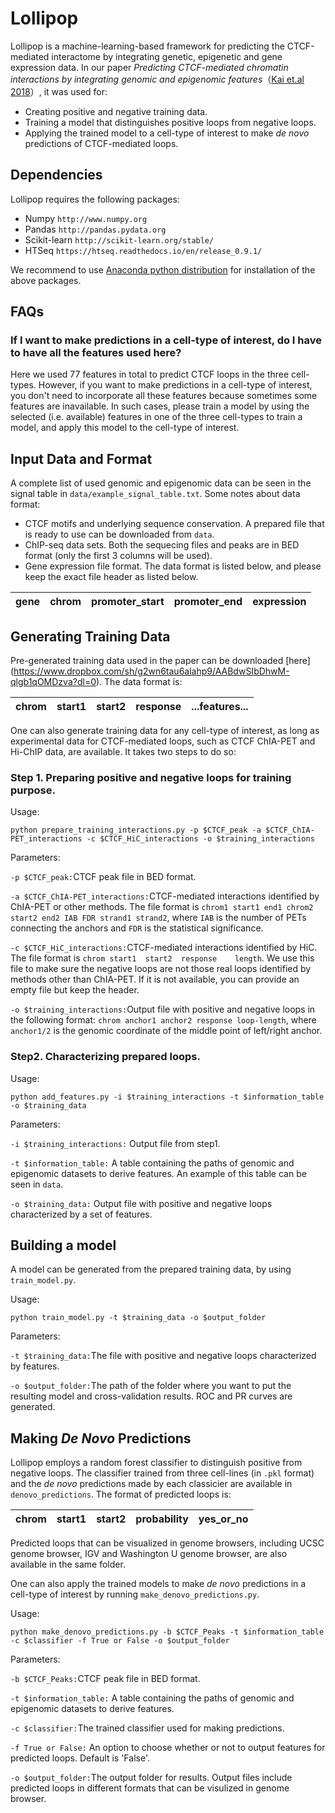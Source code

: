 # Lollipop

Lollipop is a machine-learning-based framework for predicting the CTCF-mediated interactome by integrating genetic, epigenetic and gene expression data. In our paper *Predicting CTCF-mediated chromatin interactions by integrating genomic and epigenomic features*（[Kai et.al 2018](https://www.nature.com/articles/s41467-018-06664-6)）, it was used for:

* Creating positive and negative training data.
* Training a model that distinguishes positive loops from negative loops.
* Applying the trained model to a cell-type of interest to make *de novo* predictions of CTCF-mediated loops. 

## Dependencies
Lollipop requires the following packages:


* Numpy `http://www.numpy.org`
* Pandas `http://pandas.pydata.org`
* Scikit-learn `http://scikit-learn.org/stable/`
* HTSeq `https://htseq.readthedocs.io/en/release_0.9.1/`

We recommend to use [Anaconda python distribution](https://www.anaconda.com/what-is-anaconda/) for installation of the above packages.

## FAQs

### If I want to make predictions in a cell-type of interest, do I have to have all the features used here?
Here we used 77 features in total to predict CTCF loops in the three cell-types. However, if you want to make predictions in a cell-type of interest, you don't need to incorporate all these features because sometimes some features are inavailable. In such cases, please train a model by using the selected (i.e. available) features in one of the three cell-types to train a model, and apply this model to the cell-type of interest.

## Input Data and Format
A complete list of used genomic and epigenomic data can be seen in the signal table in `data/example_signal_table.txt`. Some notes about data format:

* CTCF motifs and underlying sequence conservation. A prepared file that is ready to use can be downloaded from `data`.
* ChIP-seq data sets. Both the sequecing files and peaks are in BED format (only the first 3 columns will be used).
* Gene expression file format. The data format is listed below, and please keep the exact file header as listed below.

| gene   |      chrom      |  promoter_start |     promoter_end      | expression     |
|----------|:-------------:|------:|:-------------:|:-------------:|


## Generating Training Data

Pre-generated training data used in the paper can be downloaded [here] (https://www.dropbox.com/sh/g2wn6tau6alahp9/AABdwSIbDhwM-qlgb1qOMDzva?dl=0). The data format is:

| chrom   |      start1      |  start2 |     response      | ...features...     |
|----------|:-------------:|------:|:-------------:|:-------------:|

One can also generate training data for any cell-type of interest, as long as experimental data for CTCF-mediated loops, such as CTCF ChIA-PET and Hi-ChIP data, are available. It takes two steps to do so:

### Step 1. Preparing positive and negative loops for training purpose.

Usage:

`python prepare_training_interactions.py -p $CTCF_peak -a $CTCF_ChIA-PET_interactions -c $CTCF_HiC_interactions -o $training_interactions`

Parameters:  

`-p $CTCF_peak:`CTCF peak file in BED format.

`-a $CTCF_ChIA-PET_interactions:`CTCF-mediated interactions identified by ChIA-PET or other methods. The file format is `chrom1 start1 end1 chrom2 start2 end2 IAB FDR strand1 strand2`, where `IAB` is the number of PETs connecting the anchors and `FDR` is the statistical significance.

`-c $CTCF_HiC_interactions:`CTCF-mediated interactions identified by HiC. The file format is `chrom	start1	start2	response	length`. We use this file to make sure the negative loops are not those real loops identified by methods other than ChIA-PET. If it is not available, you can provide an empty file but keep the header.

`-o $training_interactions:`Output file with positive and negative loops in the following format: `chrom anchor1 anchor2 response loop-length`, where `anchor1/2` is the genomic coordinate of the middle point of left/right anchor.

### Step2. Characterizing prepared loops.

Usage: 

`python add_features.py -i $training_interactions -t $information_table -o $training_data`

Parameters:

`-i $training_interactions:` Output file from step1.

`-t $information_table:` A table containing the paths of genomic and epigenomic datasets to derive features. An example of this table can be seen in `data`. 

`-o $training_data:` Output file with positive and negative loops characterized by a set of features. 


## Building a model
A model can be generated from the prepared training data, by using `train_model.py`.

Usage:

`python train_model.py -t $training_data -o $output_folder`

Parameters:

`-t $training_data:`The file with positive and negative loops characterized by features.

`-o $output_folder:`The path of the folder where you want to put the resulting model and cross-validation results. ROC and PR curves are generated.

## Making *De Novo* Predictions

Lollipop employs a random forest classifier to distinguish positive from negative loops. The classifier trained from three cell-lines (in `.pkl` format) and the *de novo* predictions made by each classicier are available in `denovo_predictions`. The format of predicted loops is:

| chrom   |      start1      |  start2 |     probability      |    yes\_or_no      |  
|----------|:-------------:|------:|:-------------:|:-------------:|

Predicted loops that can be visualized in genome browsers, including UCSC genome browser, IGV and Washington U genome browser, are also available in the same folder.

One can also apply the trained models to make *de novo* predictions in a cell-type of interest by running `make_denovo_predictions.py`.

Usage:

`python make_denovo_predictions.py -b $CTCF_Peaks -t $information_table -c $classifier -f True or False -o $output_folder`

Parameters:

`-b $CTCF_Peaks:`CTCF peak file in BED format.

`-t $information_table:` A table containing the paths of genomic and epigenomic datasets to derive features.

`-c $classifier:`The trained classifier used for making predictions.

`-f True or False:` An option to choose whether or not to output features for predicted loops. Default is 'False'.

`-o $output_folder:`The output folder for results. Output files include predicted loops in different formats that can be visulized in genome browser.















